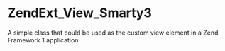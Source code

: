 ZendExt_View_Smarty3
====================

A simple class that could be used as the custom view element in a Zend Framework 1 application